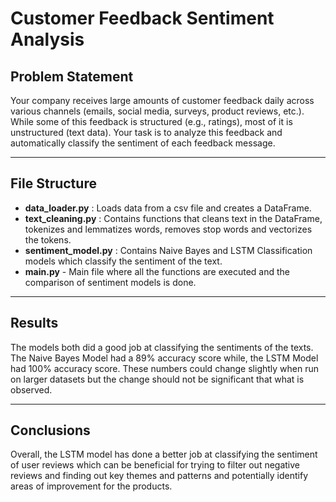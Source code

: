 # Customer Feedback Sentiment Analysis

## Problem Statement
Your company receives large amounts of customer feedback daily across various channels (emails, social media, surveys, product reviews, etc.). While some of this feedback is structured (e.g., ratings), most of it is unstructured (text data). Your task is to analyze this feedback and automatically classify the sentiment of each feedback message.

---
## File Structure
- **data_loader.py** : Loads data from a csv file and creates a DataFrame.
- **text_cleaning.py** : Contains functions that cleans text in the DataFrame, tokenizes and lemmatizes words, removes stop words and vectorizes the tokens.
- **sentiment_model.py** : Contains Naive Bayes and LSTM Classification models which classify the sentiment of the text.
- **main.py** - Main file where all the functions are executed and the comparison of sentiment models is done.

---
## Results
The models both did a good job at classifying the sentiments of the texts. The Naive Bayes Model had a 89% accuracy score while, the LSTM Model had 100% accuracy score. These numbers could change slightly when run on larger datasets but the change should not be significant that what is observed.

---
## Conclusions
Overall, the LSTM model has done a better job at classifying the sentiment of user reviews which can be beneficial for trying to filter out negative reviews and finding out key themes and patterns and potentially identify areas of improvement for the products.